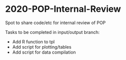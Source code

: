 # 2020-POP-Internal-Review
Spot to share code/etc for internal review of POP

Tasks to be completed in input/output branch:
- Add R function to tpl
- Add script for plotting/tables
- Add script for data compilation
